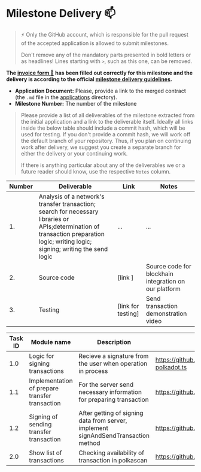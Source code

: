 # Milestone Delivery :mailbox:

> ⚡ Only the GitHub account, which is responsible for the pull request of the accepted application is allowed to submit milestones. 
> 
> Don't remove any of the mandatory parts presented in bold letters or as headlines! Lines starting with `>`, such as this one, can be removed.

**The [invoice form :pencil:](https://docs.google.com/forms/d/e/1FAIpQLSfmNYaoCgrxyhzgoKQ0ynQvnNRoTmgApz9NrMp-hd8mhIiO0A/viewform) has been filled out correctly for this milestone and the delivery is according to the official [milestone delivery guidelines](https://github.com/w3f/General-Grants-Program/blob/master/grants/milestone-deliverables-guidelines.md).**  

* **Application Document:** Please, provide a link to the merged contract (the `.md` file in the [applications](https://github.com/w3f/Open-Grants-Program/tree/master/applications) directory). 
* **Milestone Number:** The number of the milestone

> Please provide a list of all deliverables of the milestone extracted from the initial application and a link to the deliverable itself. Ideally all links inside the below table should include a commit hash, which will be used for testing. If you don't provide a commit hash, we will work off the default branch of your repository. Thus, if you plan on continuing work after delivery, we suggest you create a separate branch for either the delivery or your continuing work. 
> 
> If there is anything particular about any of the deliverables we or a future reader should know, use the respective `Notes` column.

| Number | Deliverable | Link | Notes |
| ------------- | ------------- | ------------- |------------- |
| 1. | Analysis of a network's transfer transaction; search for necessary libraries or APIs;determination of transaction preparation logic; writing logic; signing; writing the send logic |...| ...| 
| 2.  |Source code|[link ]| Source code for blockhain integration on our platform |
| 3.  |Testing| [link for testing]| Send transaction demonstration video|

| Task ID | Module name | Description | Link |
| ------ | ----------- | ---- | ----- |
| 1.0 | Logic for signing transactions| Recieve a signature from the user when operation in process | https://github.com/Eranity/citadelpolkadot/blob/main/oneseed-polkadot.ts  |
| 1.1 | Implementation of prepare transfer transaction | For the server send necessary information for preparing transaction | https://github.com/Eranity/citadelpolkadot/blob/main/sendtransaction.js |
| 1.2 | Signing of sending transfer transaction | After getting of signing data from server, implement signAndSendTransaction method | https://github.com/Eranity/citadelpolkadot/blob/main/sendtransaction.js |
| 2.0 | Show list of transactions | Checking availability of transaction in polkascan | https://github.com/Eranity/citadelpolkadot/blob/main/listoftransaction.js |

